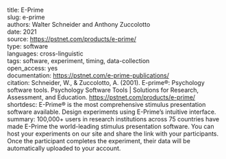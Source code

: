 title: E-Prime \
slug: e-prime \
authors: Walter Schneider and Anthony Zuccolotto \
date: 2021 \
source: https://pstnet.com/products/e-prime/ \
type: software \
languages: cross-linguistic \
tags: software, experiment, timing, data-collection \
open_access: yes \
documentation: https://pstnet.com/e-prime-publications/ \
citation: Schneider, W., & Zuccolotto, A. (2001). E-prime®: Psychology software tools. Psychology Software Tools | Solutions for Research, Assessment, and Education. https://pstnet.com/products/e-prime/ \
shortdesc: E-Prime® is the most comprehensive stimulus presentation software available. Design experiments using E-Prime’s intuitive interface. \
summary: 100,000+ users in research institutions across 75 countries have made E-Prime the world-leading stimulus presentation software. You can host your experiments on our site and share the link with your participants. Once the participant completes the experiment, their data will be automatically uploaded to your account.
